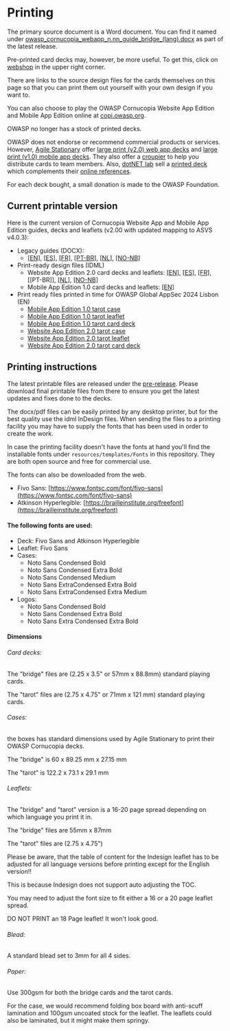# Printing

The primary source document is a Word document. You can find it named under [owasp_cornucopia_webapp_n.nn_guide_bridge_(lang).docx](https://github.com/OWASP/cornucopia/releases/tag/v2.0.0 'OWASP Cornucopia on Github [external]') as part of the latest release.

Pre-printed card decks may, however, be more useful. To get this, click on [webshop](/webshop) in the upper right corner.

There are links to the source design files for the cards themselves on this page so that you can print them out yourself with your own design if you want to.

You can also choose to play the OWASP Cornucopia Website App Edition and Mobile App Edition online at [copi.owasp.org](https://copi.owasp.org 'The online version of OWASP Cornucopia [internal]').

OWASP no longer has a stock of printed decks.

OWASP does not endorse or recommend commercial products or services. However, [Agile Stationary](https://agilestationery.co.uk/ 'Agile Stationary [external]') offer [large print (v2.0) web app decks](https://agilestationery.com/products/owasp-cornucopia-2-0-website-app-edition-threat-modeling-cards?_pos=2&amp;_psq=cornucipia&amp;_ss=e&amp;_v=1.0 'Agile stationary - OWASP Cornucopia web app edition [external]') and [large print (v1.0) mobile app decks](https://agilestationery.com/products/owasp-cornucopia-mobile-app-edition-threat-modeling-cards?_pos=3&amp;_psq=cornucip&amp;_ss=e&amp;_v=1.0 'Agile stationary - OWASP Cornucopia mobile app edition [external]'). They also offer a [croupier](https://croupier.agilestationery.co.uk/ 'Agile stationary - OWASP Cornucopia coupier [external]') to help you distribute cards to team members. Also, [dotNET lab](https://www.dotnetlab.eu/ 'dotNET lab [external]') sell a [printed deck](https://webshop.dotnetlab.eu/product/cornucopia-card-deck/ 'dotNET lab webshop [external]') which complements their [online references](https://cornucopia.dotnetlab.eu/cards 'dotNET lab - OWASP Cornucopia online references [external]').

For each deck bought, a small donation is made to the OWASP Foundation.

## Current printable version

Here is the current version of Cornucopia Website App and Mobile App Edition guides, decks and leaflets (v2.00 with updated mapping to ASVS v4.0.3):

- Legacy guides (DOCX):
    - [[EN]](https://github.com/OWASP/cornucopia/releases/download/v2.0.0/owasp_cornucopia_webapp_2.00_guide_bridge_en.docx '[external]'), [[ES]](https://github.com/OWASP/cornucopia/releases/download/v2.0.0/owasp_cornucopia_webapp_2.00_guide_bridge_es.docx '[external]'), [[FR]](https://github.com/OWASP/cornucopia/releases/download/v2.0.0/owasp_cornucopia_webapp_2.00_guide_bridge_fr.docx '[external]'), [[PT-BR]](https://github.com/OWASP/cornucopia/releases/download/v2.0.0/owasp_cornucopia_webapp_2.00_guide_bridge_pt-br.docx '[external]'), [[NL]](https://github.com/OWASP/cornucopia/releases/download/v2.0.0/owasp_cornucopia_webapp_2.00_guide_bridge_nl.docx '[external]'), [[NO-NB]](https://github.com/OWASP/cornucopia/releases/download/v2.0.0/owasp_cornucopia_webapp_2.00_guide_bridge_no-nb.docx '[external]')
- Print-ready design files (IDML)
    - Website App Edition 2.0 card decks and leaflets: [[EN]](https://github.com/OWASP/cornucopia/releases/download/v2.0.0/owasp_cornucopia_webapp_2.00_en.zip '[external]'), [[ES]](https://github.com/OWASP/cornucopia/releases/download/v2.0.0/owasp_cornucopia_webapp_2.00_es.zip '[external]'), [[FR]](https://github.com/OWASP/cornucopia/releases/download/v2.0.0/owasp_cornucopia_webapp_2.00_fr.zip '[external]'), [[PT-BR]], [[NL]](https://github.com/OWASP/cornucopia/releases/download/v2.0.0/owasp_cornucopia_webapp_2.00_nl.zip '[external]'), [[NO-NB]](https://github.com/OWASP/cornucopia/releases/download/v2.0.0/owasp_cornucopia_webapp_2.00_no-nb.zip '[external]')
    - Mobile App Edition 1.0 card decks and leaflets: [[EN]](https://github.com/OWASP/cornucopia/releases/download/v2.0.0/owasp_cornucopia_mobileapp_1.00_en.zip '[external]')
- Print ready files printed in time for OWASP Global AppSec 2024 Lisbon (EN)  
    - [Mobile App Edition 1.0 tarot case](https://github.com/OWASP/cornucopia/releases/download/v2.0.0/owasp_cornucopia_global_appsec_lisbon_mobileapp_1.00_case_tarot_en.pdf '[external]')
    - [Mobile App Edition 1.0 tarot leaflet](https://github.com/OWASP/cornucopia/releases/download/v2.0.0/owasp_cornucopia_global_appsec_lisbon_mobileapp_1.00_leaflet_tarot_en.pdf '[external]')
    - [Mobile App Edition 1.0 tarot card deck](https://github.com/OWASP/cornucopia/releases/download/v2.0.0/owasp_cornucopia_global_appsec_lisbon_mobileapp_1.00_cards_tarot_en.pdf '[external]')
    - [Website App Edition 2.0 tarot case](https://github.com/OWASP/cornucopia/releases/download/v2.0.0/owasp_cornucopia_global_appsec_lisbon_webapp_2.00_case_tarot_en.pdf '[external]')
    - [Website App Edition 2.0 tarot leaflet](https://github.com/OWASP/cornucopia/releases/download/v2.0.0/owasp_cornucopia_global_appsec_lisbon_webapp_2.00_leaflet_tarot_en.pdf '[external]')
    - [Website App Edition 2.0 tarot card deck](https://github.com/OWASP/cornucopia/releases/download/v2.0.0/owasp_cornucopia_global_appsec_lisbon_webapp_2.00_cards_tarot_en.pdf '[external]')

## Printing instructions

The latest printable files are released under the [pre-release](https://github.com/OWASP/cornucopia/releases/tag/pre-release). Please download final printable files from there to ensure you get the latest updates and fixes done to the decks.

The docx/pdf files can be easily printed by any desktop printer, but for the best quality use the idml InDesign files. When sending the files to a printing facility you may have to supply the fonts that has been used in order to create the work.

In case the printing facility doesn't have the fonts at hand you'll find the installable fonts under `resources/templates/Fonts` in this repository. They are both open source and free for commercial use.

The fonts can also be downloaded from the web.
- Fivo Sans: [https://www.fontsc.com/font/fivo-sans](https://www.fontsc.com/font/fivo-sans)
- Atkinson Hyperlegible: [https://brailleinstitute.org/freefont](https://brailleinstitute.org/freefont)

#### The following fonts are used:

- Deck: Fivo Sans and Atkinson Hyperlegible
- Leaflet: Fivo Sans
- Cases:
    - Noto Sans Condensed Bold
    - Noto Sans Condensed Extra Bold
    - Noto Sans Condensed Medium
    - Noto Sans ExtraCondensed Extra Bold
    - Noto Sans ExtraCondensed Extra Medium
- Logos:
    - Noto Sans Condensed Bold
    - Noto Sans Condensed Extra Bold
    - Noto Sans Extra Condensed Extra Bold
        

#### Dimensions

###### Card decks:

The "bridge" files are  (2.25 x 3.5" or 57mm x 88.8mm) standard playing cards.

The "tarot" files are (2.75 x 4.75" or 71mm x 121 mm) standard playing cards.

###### Cases:

the boxes has standard dimensions used by Agile Stationary to print their OWASP Cornucopia decks.

The "bridge" is 60 x 89.25 mm x 27.15 mm

The "tarot" is 122.2 x 73.1 x 29.1 mm

###### Leaflets:

The "bridge" and "tarot" version is a 16-20 page spread depending on which language you print it in.

The "bridge" files are  55mm x 87mm

The "tarot" files are (2.75 x 4.75")

Please be aware, that the table of content for the Indesign leaflet has to be adjusted for all language versions before printing except for the English version!!

This is because Indesign does not support auto adjusting the TOC.

You may need to adjust the font size to fit either a 16 or a 20 page leaflet spread.

DO NOT PRINT an 18 Page leaflet! It won't look good.

###### Blead:

A standard blead set to 3mm for all 4 sides.

###### Paper:

Use 300gsm for both the bridge cards and the tarot cards.

For the case, we would recommend folding box board with anti-scuff lamination and 100gsm uncoated stock for the leaflet. The leaflets could also be laminated, but it might make them springy.